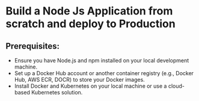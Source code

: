 # Build a Node Js Application from scratch and deploy to Production

## Prerequisites:

* Ensure you have Node.js and npm installed on your local development machine.
* Set up a Docker Hub account or another container registry (e.g., Docker Hub, AWS ECR, DOCR) to store your Docker images.
* Install Docker and Kubernetes on your local machine or use a cloud-based Kubernetes solution.

  
